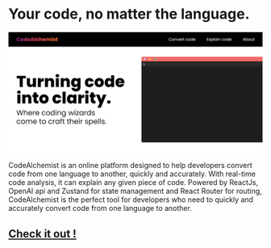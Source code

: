 # Your code, no matter the language.

![CodeAlchemist landing page image](./public/CodeAlchemist-3.jpg)

CodeAlchemist is an online platform designed to help developers convert code from one language to another, quickly and accurately. With real-time code analysis, it can explain any given piece of code. Powered by ReactJs, OpenAI api and Zustand for state management and React Router for routing, CodeAlchemist is the perfect tool for developers who need to quickly and accurately convert code from one language to another.

## [Check it out !](https://codealchemist.netlify.app/)
